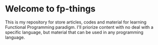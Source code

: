 # Welcome to fp-things

This is my repository for store articles, codes and material for learning Functional Programming paradigm.
I'll priorize content with no deal with a specific language, but material that can be used in any programming language.
